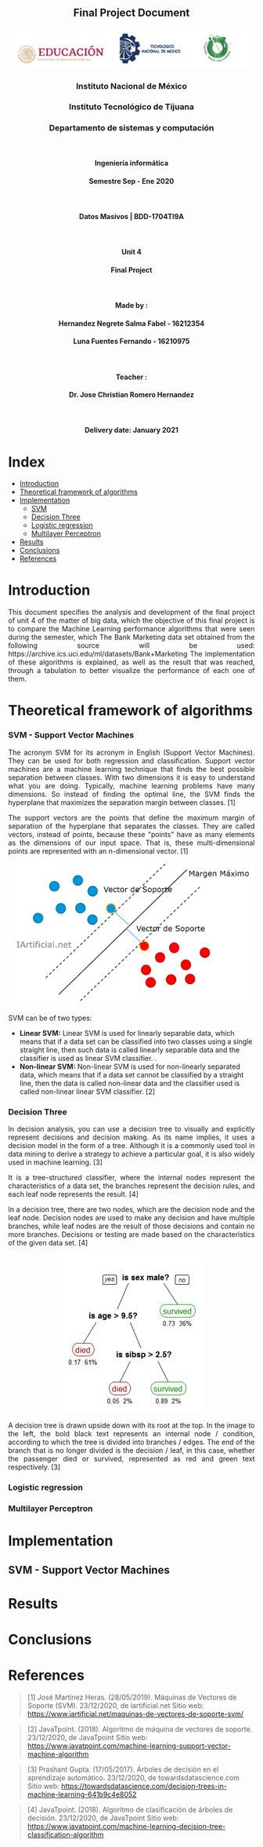<html>
<h2 align="center" > Final Project Document</h2>

<div  align="center" >

![ScreenShot](https://github.com/SalmaFabel/IMG/blob/main/portada.PNG)

</div>

<h3 align="center" >Instituto Nacional de México</h3>
<h3 align="center" >Instituto Tecnológico de Tijuana</h3>
<h3 align="center" >Departamento de sistemas y computación</h3>
<br>
<h4 align="center" >Ingeniería informática</h4>
<h4 align="center" >Semestre Sep - Ene 2020</h4>
<br>
<h4 align="center" >Datos Masivos | BDD-1704TI9A</h4>
<br>
<h4 align="center" >Unit 4</h4>
<h4 align="center" >Final Project</h4>
<br>
<h4 align="center" >Made by : </h4>
<h4 align="center" >Hernandez Negrete Salma Fabel - 16212354</h4>
<h4 align="center" >Luna Fuentes Fernando - 16210975</h4>
<br>
<h4 align="center" >Teacher : </h4>
<h4 align="center" >Dr. Jose Christian Romero Hernandez</h4>
<br>
<h4 align="center" >Delivery date: January 2021</h4>
</html>

# Index
- [Introduction](https://github.com/everthx/datos_masivos/blob/finalProject/finalProject/Final%20Proyect%20Document.md#introduction)
- [Theoretical framework of algorithms](https://github.com/everthx/datos_masivos/blob/finalProject/finalProject/Final%20Proyect%20Document.md#theoretical-framework-of-algorithms)
- [Implementation](https://github.com/everthx/datos_masivos/blob/finalProject/finalProject/Final%20Proyect%20Document.md#implementation)
  - [SVM]()
  - [Decision Three]()
  - [Logistic regression]()
  - [Multilayer Perceptron]()
- [Results](https://github.com/everthx/datos_masivos/blob/finalProject/finalProject/Final%20Proyect%20Document.md#results)
- [Conclusions](https://github.com/everthx/datos_masivos/blob/finalProject/finalProject/Final%20Proyect%20Document.md#conclusions)
- [References](https://github.com/everthx/datos_masivos/blob/finalProject/finalProject/Final%20Proyect%20Document.md#references)

# Introduction

<p align="justify" >
This document specifies the analysis and development of the final project of unit 4 of the matter of big data, which the objective of this final project is to compare the Machine Learning performance algorithms that were seen during the semester, which The Bank Marketing data set obtained from the following source will be used:
https://archive.ics.uci.edu/ml/datasets/Bank+Marketing
The implementation of these algorithms is explained, as well as the result that was reached, through a tabulation to better visualize the performance of each one of them.
</p>

# Theoretical framework of algorithms

### SVM - Support Vector Machines

<p align="justify" >
The acronym SVM for its acronym in English (Support Vector Machines). They can be used for both regression and classification. Support vector machines are a machine learning technique that finds the best possible separation between classes. With two dimensions it is easy to understand what you are doing. Typically, machine learning problems have many dimensions. So instead of finding the optimal line, the SVM finds the hyperplane that maximizes the separation margin between classes. [1]
</p>

<p align="justify" >
The support vectors are the points that define the maximum margin of separation of the hyperplane that separates the classes. They are called vectors, instead of points, because these "points" have as many elements as the dimensions of our input space. That is, these multi-dimensional points are represented with an n-dimensional vector. [1]
</p>

<div  align="center" >

![ScreenShot](https://github.com/SalmaFabel/IMG/blob/main/IMAGEN%20Linear%20Support%20Vector%20Machine.PNG)

</div>

<p align="justify" >
SVM can be of two types:

- **Linear SVM:** Linear SVM is used for linearly separable data, which means that if a data set can be classified into two classes using a single straight line, then such data is called linearly separable data and the classifier is used as linear SVM classifier. .
- **Non-linear SVM:** Non-linear SVM is used for non-linearly separated data, which means that if a data set cannot be classified by a straight line, then the data is called non-linear data and the classifier used is called non-linear linear SVM classifier. [2]
</p>

### Decision Three

<p align="justify" >
In decision analysis, you can use a decision tree to visually and explicitly represent decisions and decision making. As its name implies, it uses a decision model in the form of a tree. Although it is a commonly used tool in data mining to derive a strategy to achieve a particular goal, it is also widely used in machine learning. [3]
</p>
<p align="justify" >
It is a tree-structured classifier, where the internal nodes represent the characteristics of a data set, the branches represent the decision rules, and each leaf node represents the result. [4]
</p>
<p align="justify" >
In a decision tree, there are two nodes, which are the decision node and the leaf node. Decision nodes are used to make any decision and have multiple branches, while leaf nodes are the result of those decisions and contain no more branches. Decisions or testing are made based on the characteristics of the given data set. [4]
</p>


<div  align="center" >

![ScreenShot](https://github.com/SalmaFabel/IMG/blob/main/three.PNG)

</div>

<p align="justify" >
A decision tree is drawn upside down with its root at the top. In the image to the left, the bold black text represents an internal node / condition, according to which the tree is divided into branches / edges. The end of the branch that is no longer divided is the decision / leaf, in this case, whether the passenger died or survived, represented as red and green text respectively. [3]
</p>

### Logistic regression


### Multilayer Perceptron


# Implementation

## SVM - Support Vector Machines

# Results


# Conclusions


# References

>[1] José Martínez Heras. (28/05/2019). Máquinas de Vectores de Soporte (SVM). 23/12/2020, de iartificial.net Sitio web: https://www.iartificial.net/maquinas-de-vectores-de-soporte-svm/

>[2] JavaTpoint. (2018). Algoritmo de máquina de vectores de soporte. 23/12/2020, de JavaTpoint Sitio web: https://www.javatpoint.com/machine-learning-support-vector-machine-algorithm

>[3] Prashant Gupta. (17/05/2017). Árboles de decisión en el aprendizaje automático. 23/12/2020, de towardsdatascience.com Sitio web: https://towardsdatascience.com/decision-trees-in-machine-learning-641b9c4e8052

>[4] JavaTpoint. (2018). Algoritmo de clasificación de árboles de decisión. 23/12/2020, de JavaTpoint Sitio web: https://www.javatpoint.com/machine-learning-decision-tree-classification-algorithm

